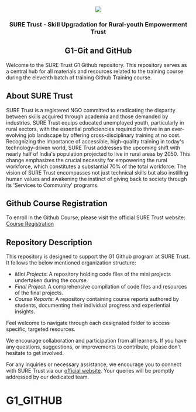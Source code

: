 <!-- PROJECT LOGO -->
<br />

<div align="center">
   <img src='https://user-images.githubusercontent.com/73131499/166115643-d3187f47-d38f-41b2-ae42-5ecbbc60de14.png' />


<h3 align="center">SURE Trust - Skill Upgradation for Rural-youth Empowerment Trust</h3>
  <h2>  G1-Git and GitHub </h2>
</div>

Welcome to the SURE Trust G1 Github repository. This repository serves as a central hub for all materials and resources related to the training course during the eleventh batch of training Github Training course.

## About SURE Trust

SURE Trust is a registered NGO committed to eradicating the disparity between skills acquired through academia and those demanded by industries. SURE Trust equips educated unemployed youth, particularly in rural sectors, with the essential proficiencies required to thrive in an ever-evolving job landscape by offering cross-disciplinary training at no cost. Recognizing the importance of accessible, high-quality training in today's technology-driven world, SURE Trust addresses the upcoming shift with nearly half of India's population projected to live in rural areas by 2050. This change emphasizes the crucial necessity for empowering the rural workforce, which constitutes a substantial 70% of the total workforce. The vision of SURE Trust encompasses not just technical skills but also instilling human values and awakening the instinct of giving back to society through its 'Services to Community' programs. 

## Github Course Registration

To enroll in the Github Course, please visit the official SURE Trust website: [Course Registration](https://suretrustforruralyouth.com/courses/65)

## Repository Description

This repository is designed to support the G1 Github program at SURE Trust. It follows the below mentioned organization structure:

- *Mini Projects*: A repository holding code files of the mini projects undertaken during the course.
- *Final Project*: A comprehensive compilation of code files and resources of the final projects.
- *Course Reports*: A repository containing course reports authored by students, documenting their individual progress and experiential insights.

Feel welcome to navigate through each designated folder to access specific, targeted resources. 

We encourage collaboration and participation from all learners. If you have any questions, suggestions, or improvements to contribute, please don't hesitate to get involved.

For any inquiries or necessary assistance, we encourage you to connect with SURE Trust via our [official website](https://suretrustforruralyouth.com/). Your queries will be promptly addressed by our dedicated team.
# G1_GITHUB
